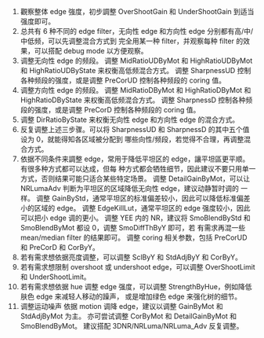 1. 觀察整体  edge 強度，初步調整  OverShootGain 和 UnderShootGain 到适当强度即可。
2. 总共有  6 种不同的  edge filter，无向性  edge 和方向性  edge 分别都有高/中/中低频，可以先调整混合方式到 完全用某一种  filter，并观察每种  filter 的效果，可以搭配  debug mode 以方便观察。
3. 调整无向性  edge 的频段。
   调整 MidRatioUDByMot 和 HighRatioUDByMot 和  HighRatioUDByState 来权衡高低频混合方式。
   调整  SharpnessUD 控制各种频段的强度，或是调整  PreCorUD 控制各种频段的  coring 值。
4. 调整方向性  edge 的频段。
   调整 MidRatioDByMot 和  HighRatioDByMot 和  HighRatioDByState 来权衡高低频混合方式。
   调整  SharpnessD 控制各种频段的强度，或是调整  PreCorD 控制各种频段的  coring 值。
5. 调整  DirRatioByState 来权衡无向性  edge 和方向性 edge 的混合方式。
6. 反复调整上述三步骤。可以将  SharpnessUD 和  SharpnessD 的其中五个值设为  0，就能得知各区域被分配到 哪些向性/频段，若觉得不合理，再调整混合方式。
7. 依据不同条件来調整   edge，常用于降低平坦区的   edge，讓平坦區更平顺。有很多种方式都可以达成，但每 种方式都会牺牲细节，因此建议不要只用单一方式，否则结果可能只适合某些特定场景。
    调整  DetailGainByMot，可以让  NRLumaAdv 判断为平坦区的区域降低无向性  edge，建议动静暂时调的 一样。
    调整  GainByStd，通常平坦区的标准偏差较小，因此可以降低标准偏差小的区域的  edge。
    调整 EdgeKillLut，通常平坦区的 edge 强度较小，因此可以把小  edge 调的更小。
    调整  YEE 内的  NR，建议将  SmoBlendByStd 和  SmoBlendByMot 都设  0，调整  SmoDiffThByY 即可，若 有需求再混一些  mean/median filter 的结果即可。
    调整  coring 相关参数，包括  PreCorUD 和  PreCorD 和  CorByY。
9. 若有需求想依据亮度调整，可以调整  SclByY 和  StdAdjByY 和  CorByY。
10. 若有需求想限制  overshoot 或  undershoot edge，可以调整  OverShootLimit 和  UnderShootLimit。
11. 若有需求想依据  hue 调整  edge 强度，可以调整  StrengthByHue，例如降低肤色  edge 来减轻人移动的躁声， 或是增加绿色  edge 来强化树的细节。
12. 调整运动噪声
    依据  motion 调降  edge，建议以调整  GainByMot 和 StdAdjByMot 为主。
    亦可尝试调整  CorByMot 和  DetailGainByMot 和  SmoBlendByMot。
    建议搭配  3DNR/NRLuma/NRLuma_Adv 反复调整。


